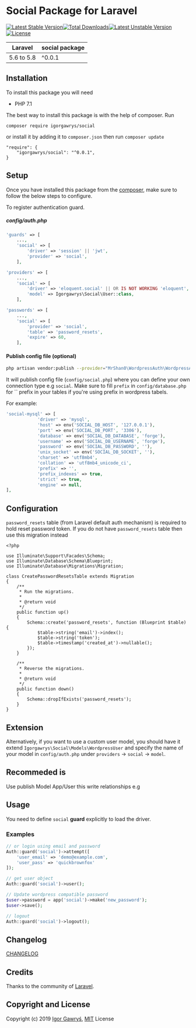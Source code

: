 # Social Package for Laravel

[![Latest Stable Version](https://poser.pugx.org/igorgawrys/social/v/stable)](https://packagist.org/packages/igorgawrys/social)[![Total Downloads](https://poser.pugx.org/igorgawrys/social/downloads)](https://packagist.org/packages/igorgawrys/social)[![Latest Unstable Version](https://poser.pugx.org/igorgawrys/social/v/unstable)](https://packagist.org/packages/igorgawrys/social)[![License](https://poser.pugx.org/igorgawrys/social/license)](https://packagist.org/packages/igorgawrys/social)

| **Laravel**  |  **social package** |
|---|---|
| 5.6 to 5.8  | ^0.0.1  |

## Installation

To install this package you will need
  - PHP 7.1

The best way to install this package is with the help of composer. Run
```
composer require igorgawrys/social
```

or install it by adding it to `composer.json` then run `composer update`
```
"require": {
    "igorgawrys/social": "^0.0.1",
}
```

## Setup

Once you have installed this package from the [composer](https://packagist.org/packages/igorgawrys/social), make sure to follow the below steps to configure.

To register authentication guard.

##### config/auth.php
```php
'guards' => [
    ...,
    'social' => [
        'driver' => 'session' || 'jwt',
        'provider' => 'social',
    ],
```

```php
'providers' => [
    ...,
    'social' => [
        'driver' => 'eloquent.social' || OR IS NOT WORKING 'eloquent',
        'model' => Igorgawrys\Social\User::class,
    ],
```

```php
'passwords' => [
    ...,
    'social' => [
        'provider' => 'social',
        'table' => 'password_resets',
        'expire' => 60,
    ],
```

#### Publish config file (optional)
```bash
php artisan vendor:publish --provider="MrShan0\WordpressAuth\WordpressAuthServiceProvider"
```

It will publish config file (`config/social.php`) where you can define your own connection type e.g `social`. Make sure to fill `prefix` in `config/database.php` for `` prefix in your tables if you're using prefix in wordpress tabels.

For example:
```php
'social-mysql' => [
            'driver' => 'mysql',
            'host' => env('SOCIAL_DB_HOST', '127.0.0.1'),
            'port' => env('SOCIAL_DB_PORT', '3306'),
            'database' => env('SOCIAL_DB_DATABASE', 'forge'),
            'username' => env('SOCIAL_DB_USERNAME', 'forge'),
            'password' => env('SOCIAL_DB_PASSWORD', ''),
            'unix_socket' => env('SOCIAL_DB_SOCKET', ''),
            'charset' => 'utf8mb4',
            'collation' => 'utf8mb4_unicode_ci',
            'prefix' => '',
            'prefix_indexes' => true,
            'strict' => true,
            'engine' => null,
],
```

## Configuration

`password_resets` table (from Laravel default auth mechanism) is required to hold reset password token. If you do not have `password_resets` table then use this migration instead
```
<?php

use Illuminate\Support\Facades\Schema;
use Illuminate\Database\Schema\Blueprint;
use Illuminate\Database\Migrations\Migration;

class CreatePasswordResetsTable extends Migration
{
    /**
     * Run the migrations.
     *
     * @return void
     */
    public function up()
    {
        Schema::create('password_resets', function (Blueprint $table) {
            $table->string('email')->index();
            $table->string('token');
            $table->timestamp('created_at')->nullable();
        });
    }

    /**
     * Reverse the migrations.
     *
     * @return void
     */
    public function down()
    {
        Schema::dropIfExists('password_resets');
    }
}
```

## Extension
Alternatively, if you want to use a custom user model, you should have it extend `Igorgawrys\Social\Models\WordpressUser` and specify the name of your model in `config/auth.php` under `providers` -> `social` -> `model`.

## Recommeded is 
Use publish Model App/User this write relationships e.g

## Usage
You need to define `social` **guard** explicitly to load the driver.
### Examples
```php
// or login using email and password
Auth::guard('social')->attempt([
    'user_email' => 'demo@example.com',
    'user_pass' => 'quickbrownfox'
]);

// get user object
Auth::guard('social')->user();

// Update wordpress compatible password
$user->password = app('social')->make('new_password');
$user->save();

// logout
Auth::guard('social')->logout();
```

## Changelog

[CHANGELOG](CHANGELOG.md)

## Credits

Thanks to the community of [Laravel](https://www.laravel.com/).

## Copyright and License

Copyright (c) 2019 [Igor Gawryś](https://igorgawrys.pl/), [MIT](LICENSE) License
